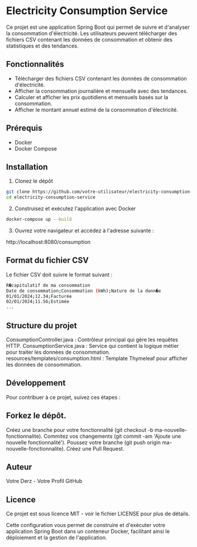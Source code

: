 # Electricity Consumption Service

Ce projet est une application Spring Boot qui permet de suivre et d'analyser la consommation d'électricité. Les utilisateurs peuvent télécharger des fichiers CSV contenant les données de consommation et obtenir des statistiques et des tendances.

## Fonctionnalités

- Télécharger des fichiers CSV contenant les données de consommation d'électricité.
- Afficher la consommation journalière et mensuelle avec des tendances.
- Calculer et afficher les prix quotidiens et mensuels basés sur la consommation.
- Afficher le montant annuel estimé de la consommation d'électricité.

## Prérequis

- Docker
- Docker Compose

## Installation

1. Clonez le dépôt

```bash
git clone https://github.com/votre-utilisateur/electricity-consumption-service.git
cd electricity-consumption-service
```
2. Construisez et exécutez l'application avec Docker
```bash
docker-compose up --build
```
3. Ouvrez votre navigateur et accédez à l'adresse suivante :

http://localhost:8080/consumption

## Format du fichier CSV
Le fichier CSV doit suivre le format suivant :
```bash
R�capitulatif de ma consommation
Date de consommation;Consommation (kWh);Nature de la donn�e
01/01/2024;12.34;Facturée
02/01/2024;11.56;Estimée
...
```

## Structure du projet
ConsumptionController.java : Contrôleur principal qui gère les requêtes HTTP.
ConsumptionService.java : Service qui contient la logique métier pour traiter les données de consommation.
resources/templates/consumption.html : Template Thymeleaf pour afficher les données de consommation.

## Développement
Pour contribuer à ce projet, suivez ces étapes :

## Forkez le dépôt.
Créez une branche pour votre fonctionnalité (git checkout -b ma-nouvelle-fonctionnalite).
Commitez vos changements (git commit -am 'Ajoute une nouvelle fonctionnalité').
Poussez votre branche (git push origin ma-nouvelle-fonctionnalite).
Créez une Pull Request.

## Auteur
Votre Derz - Votre Profil GitHub

## Licence
Ce projet est sous licence MIT - voir le fichier LICENSE pour plus de détails.

Cette configuration vous permet de construire et d'exécuter votre application Spring Boot dans un conteneur Docker, facilitant ainsi le déploiement et la gestion de l'application.
